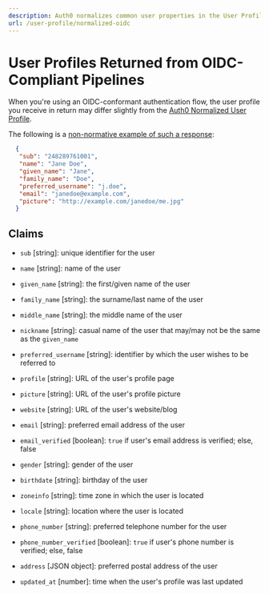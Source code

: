 ```yaml
---
description: Auth0 normalizes common user properties in the User Profile.
url: /user-profile/normalized-oidc
---
```


# User Profiles Returned from OIDC-Compliant Pipelines

When you're using an OIDC-conformant authentication flow, the user profile you receive in return may differ slightly from the [Auth0 Normalized User Profile](/user-profile/normalized).

The following is a [non-normative example of such a response](https://openid.net/specs/openid-connect-basic-1_0.html#StandardClaims):

```json
  {
   "sub": "248289761001",
   "name": "Jane Doe",
   "given_name": "Jane",
   "family_name": "Doe",
   "preferred_username": "j.doe",
   "email": "janedoe@example.com",
   "picture": "http://example.com/janedoe/me.jpg"
  }
```

## Claims

* `sub` [string]: unique identifier for the user

* `name` [string]: name of the user

* `given_name` [string]: the first/given name of the user

* `family_name` [string]: the surname/last name of the user

* `middle_name` [string]: the middle name of the user

* `nickname` [string]: casual name of the user that may/may not be the same as the `given_name`

* `preferred_username` [string]: identifier by which the user wishes to be referred to

* `profile` [string]: URL of the user's profile page

* `picture` [string]: URL of the user's profile picture

* `website` [string]: URL of the user's website/blog

* `email` [string]: preferred email address of the user

* `email_verified` [boolean]: `true` if user's email address is verified; else, false

* `gender` [string]: gender of the user

* `birthdate` [string]: birthday of the user

* `zoneinfo` [string]: time zone in which the user is located

* `locale` [string]: location where the user is located

* `phone_number` [string]: preferred telephone number for the user

* `phone_number_verified` [boolean]: `true` if user's phone number is verified; else, false

* `address` [JSON object]: preferred postal address of the user

* `updated_at` [number]: time when the user's profile was last updated